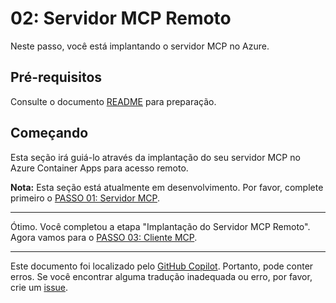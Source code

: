 # 02: Servidor MCP Remoto

Neste passo, você está implantando o servidor MCP no Azure.

## Pré-requisitos

Consulte o documento [README](../README.md#pré-requisitos) para preparação.

## Começando

Esta seção irá guiá-lo através da implantação do seu servidor MCP no Azure Container Apps para acesso remoto.

**Nota:** Esta seção está atualmente em desenvolvimento. Por favor, complete primeiro o [PASSO 01: Servidor MCP](./01-mcp-server.md).

---

Ótimo. Você completou a etapa "Implantação do Servidor MCP Remoto". Agora vamos para o [PASSO 03: Cliente MCP](./03-mcp-client.md).

---

Este documento foi localizado pelo [GitHub Copilot](https://docs.github.com/copilot/about-github-copilot/what-is-github-copilot). Portanto, pode conter erros. Se você encontrar alguma tradução inadequada ou erro, por favor, crie um [issue](../../../../../issues).
